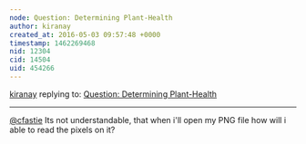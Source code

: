 ```yaml
---
node: Question: Determining Plant-Health
author: kiranay
created_at: 2016-05-03 09:57:48 +0000
timestamp: 1462269468
nid: 12304
cid: 14504
uid: 454266
---
```




[kiranay](../profile/kiranay) replying to: [Question: Determining Plant-Health](../notes/Kiranay/10-15-2015/question-determining-plant-health)

----
[@cfastie](/profile/cfastie) Its not understandable, that when i'll open my PNG file how will i able to read the pixels on it?